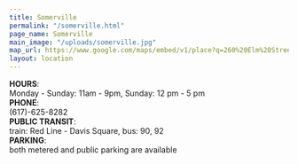 ```yaml
---
title: Somerville
permalink: "/somerville.html"
page_name: Somerville
main_image: "/uploads/somerville.jpg"
map_url: https://www.google.com/maps/embed/v1/place?q=260%20Elm%20Street%2C%20%23102%20Somerville%2C%20MA%2002144&key=AIzaSyByok5-JLiYZzpwESlPJ7kcTqJeu4aT1TY
layout: location
---
```


**HOURS**:  
Monday - Sunday: 11am - 9pm, Sunday: 12 pm - 5 pm  
**PHONE**:  
(617)-625-8282  
**PUBLIC TRANSIT**:  
train: Red Line - Davis Square, bus: 90, 92  
**PARKING**:  
both metered and public parking are available  